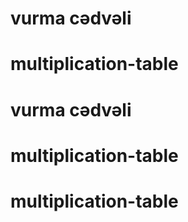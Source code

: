 # vurma cədvəli
# multiplication-table
# vurma cədvəli
# multiplication-table
# multiplication-table

